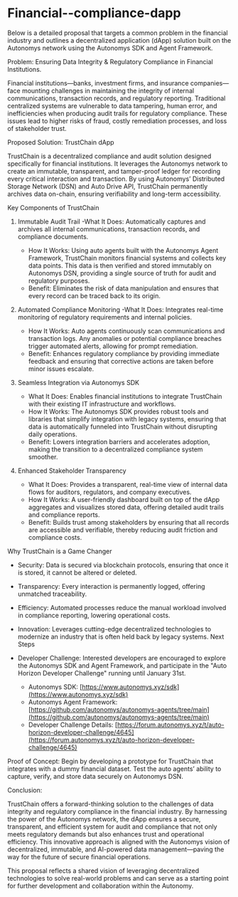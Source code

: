 # Financial--compliance-dapp

Below is a detailed proposal that targets a common problem in the financial industry and outlines a decentralized application (dApp) solution built on the Autonomys network using the Autonomys SDK and Agent Framework.

Problem: Ensuring Data Integrity & Regulatory Compliance in Financial Institutions.

Financial institutions—banks, investment firms, and insurance companies—face mounting challenges in maintaining the integrity of internal communications, transaction records, and regulatory reporting. Traditional centralized systems are vulnerable to data tampering, human error, and inefficiencies when producing audit trails for regulatory compliance. These issues lead to higher risks of fraud, costly remediation processes, and loss of stakeholder trust.

Proposed Solution: TrustChain dApp

TrustChain is a decentralized compliance and audit solution designed specifically for financial institutions. It leverages the Autonomys network to create an immutable, transparent, and tamper-proof ledger for recording every critical interaction and transaction. By using Autonomys’ Distributed Storage Network (DSN) and Auto Drive API, TrustChain permanently archives data on-chain, ensuring verifiability and long-term accessibility.

Key Components of TrustChain

1. Immutable Audit Trail
   -What It Does:
     Automatically captures and archives all internal communications, transaction records, and compliance documents.  
   - How It Works:
     Using auto agents built with the Autonomys Agent Framework, TrustChain monitors financial systems and collects key data points. This data is then verified and stored immutably on Autonomys DSN, providing a single source of truth for audit and regulatory purposes.
   - Benefit:
     Eliminates the risk of data manipulation and ensures that every record can be traced back to its origin.

2. Automated Compliance Monitoring
   -What It Does:
     Integrates real-time monitoring of regulatory requirements and internal policies.  
   - How It Works:
     Auto agents continuously scan communications and transaction logs. Any anomalies or potential compliance breaches trigger automated alerts, allowing for prompt remediation.
   - Benefit:
     Enhances regulatory compliance by providing immediate feedback and ensuring that corrective actions are taken before minor issues escalate.

3. Seamless Integration via Autonomys SDK
   - What It Does:
     Enables financial institutions to integrate TrustChain with their existing IT infrastructure and workflows.  
   - How It Works:
     The Autonomys SDK provides robust tools and libraries that simplify integration with legacy systems, ensuring that data is automatically funneled into TrustChain without disrupting daily operations.
   - Benefit:
     Lowers integration barriers and accelerates adoption, making the transition to a decentralized compliance system smoother.

4. Enhanced Stakeholder Transparency
   - What It Does:
     Provides a transparent, real-time view of internal data flows for auditors, regulators, and company executives.  
   - How It Works:
     A user-friendly dashboard built on top of the dApp aggregates and visualizes stored data, offering detailed audit trails and compliance reports.
   - Benefit:
     Builds trust among stakeholders by ensuring that all records are accessible and verifiable, thereby reducing audit friction and compliance costs.


Why TrustChain is a Game Changer

- Security:
  Data is secured via blockchain protocols, ensuring that once it is stored, it cannot be altered or deleted.
- Transparency:
  Every interaction is permanently logged, offering unmatched traceability.
- Efficiency:
  Automated processes reduce the manual workload involved in compliance reporting, lowering operational costs.
- Innovation:
  Leverages cutting-edge decentralized technologies to modernize an industry that is often held back by legacy systems.
Next Steps

- Developer Challenge:
  Interested developers are encouraged to explore the Autonomys SDK and Agent Framework, and participate in the "Auto Horizon Developer Challenge" running until January 31st.  
  - Autonomys SDK: [https://www.autonomys.xyz/sdk](https://www.autonomys.xyz/sdk)  
  - Autonomys Agent Framework: [https://github.com/autonomys/autonomys-agents/tree/main](https://github.com/autonomys/autonomys-agents/tree/main)  
  - Developer Challenge Details: [https://forum.autonomys.xyz/t/auto-horizon-developer-challenge/4645](https://forum.autonomys.xyz/t/auto-horizon-developer-challenge/4645)

Proof of Concept:
  Begin by developing a prototype for TrustChain that integrates with a dummy financial dataset. Test the auto agents’ ability to capture, verify, and store data securely on Autonomys DSN.
  
Conclusion:

TrustChain offers a forward-thinking solution to the challenges of data integrity and regulatory compliance in the financial industry. By harnessing the power of the Autonomys network, the dApp ensures a secure, transparent, and efficient system for audit and compliance that not only meets regulatory demands but also enhances trust and operational efficiency. This innovative approach is aligned with the Autonomys vision of decentralized, immutable, and AI-powered data management—paving the way for the future of secure financial operations.

This proposal reflects a shared vision of leveraging decentralized technologies to solve real-world problems and can serve as a starting point for further development and collaboration within the Autonomy.
